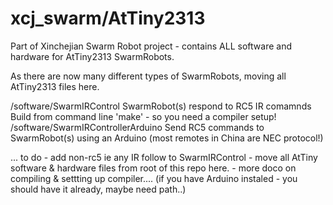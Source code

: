 xcj_swarm/AtTiny2313
=========

Part of Xinchejian Swarm Robot project - contains ALL software and hardware for AtTiny2313 SwarmRobots.

As there are now many different types of SwarmRobots, moving all AtTiny2313 files here.


/software/SwarmIRControl		SwarmRobot(s) respond to RC5 IR comamnds
					Build from command line 'make' - so you need a compiler setup!
/software/SwarmIRControllerArduino	Send RC5 commands to SwarmRobot(s) using an Arduino 
						(most remotes in China are NEC protocol!)


... to do 
	- add non-rc5 ie any IR follow to SwarmIRControl
	- move all AtTiny software & hardware files from root of this repo here.
	- more doco on compiling & settting up compiler....
		(if you have Arduino instaled - you should have it already, maybe need path..)



